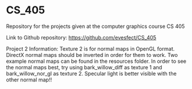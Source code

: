 # CS_405
Repository for the projects given at the computer graphics course CS 405 

Link to Github repository: https://github.com/evesfect/CS_405

Project 2 Information:
Texture 2 is for normal maps in OpenGL format. DirectX normal maps should be inverted in order for them to work.
Two example normal maps can be found in the resources folder. 
In order to see the normal maps best, try using bark_willow_diff as texture 1 and bark_willow_nor_gl as texture 2.
Specular light is better visible with the other normal map!!
